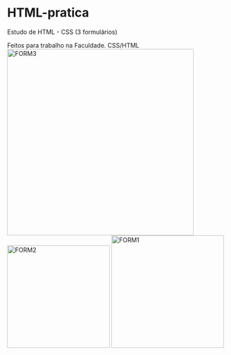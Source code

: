 # HTML-pratica
Estudo de HTML - CSS (3 formulários) 

Feitos para trabalho na Faculdade. CSS/HTML
<br>
<img width="431" alt="FORM3" src="https://user-images.githubusercontent.com/77253399/178803859-8311286d-2f62-4acc-aa6f-34e673217ed5.PNG">
<img width="237" alt="FORM2" src="https://user-images.githubusercontent.com/77253399/178803863-20f6ae28-dbc9-470a-bb6b-82e61d2dde75.PNG">
<img width="260" alt="FORM1" src="https://user-images.githubusercontent.com/77253399/178803865-56cbd5dc-bf96-4987-b26a-a8dd7d768c45.PNG">
